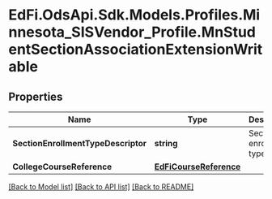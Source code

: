# EdFi.OdsApi.Sdk.Models.Profiles.Minnesota_SISVendor_Profile.MnStudentSectionAssociationExtensionWritable
## Properties

Name | Type | Description | Notes
------------ | ------------- | ------------- | -------------
**SectionEnrollmentTypeDescriptor** | **string** | Section enrollment type. | [optional] 
**CollegeCourseReference** | [**EdFiCourseReference**](EdFiCourseReference.md) |  | [optional] 

[[Back to Model list]](../README.md#documentation-for-models) [[Back to API list]](../README.md#documentation-for-api-endpoints) [[Back to README]](../README.md)

